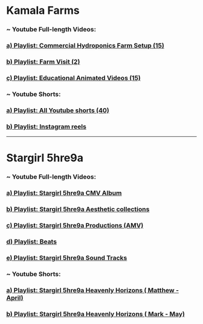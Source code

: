  <h1>  Kamala Farms </h1>
 
 
### ~ Youtube Full-length Videos:

 ### [ a) Playlist: Commercial Hydroponics Farm Setup (15)](https://www.youtube.com/playlist?list=PLE1_rINIw84w6odUTM27JyfAwLpT3omPB) 
  ### [ b) Playlist: Farm Visit (2) ](https://www.youtube.com/watch?v=duRCuVcUD8M&list=PLE1_rINIw84xzhAxMX51UtvKVfwcWJNt0&pp=iAQB) 
 ### [ c) Playlist: Educational Animated Videos (15)](https://youtube.com/playlist?list=PLE1_rINIw84yIajIBVDHj1MSbAmPfRU-M) 
 
 

### ~ Youtube Shorts:

 ### [ a) Playlist: All Youtube shorts (40) ](https://youtube.com/playlist?list=PLE1_rINIw84x-TLnRiZ7t-_uWJCAubgXQ) 
 ### [ b) Playlist: Instagram reels ](https://github.com/shreyamalogi/MyBestWorks/blob/master/pyprojects.md) 
 
 ---


 #  Stargirl 5hre9a
 
 ### ~ Youtube Full-length Videos:
 
  ### [  a) Playlist: Stargirl 5hre9a CMV Album](https://www.youtube.com/watch?v=p_oNyOqDr3M&list=PLZ6XBdDIlBR9TkOgxDubd1P1dtHWt6onl&pp=gAQBiAQB) 
  ### [  b) Playlist: Stargirl 5hre9a Aesthetic collections ](https://www.youtube.com/watch?v=ouDinGQtLkA&list=PLZ6XBdDIlBR_fSz-C5aLMkg1yqOPa1hYZ&pp=gAQBiAQB) 
  ### [  c) Playlist: Stargirl 5hre9a Productions (AMV) ](https://www.youtube.com/watch?v=qolzdBf5ZsY&list=PLZ6XBdDIlBR94Jw6pOczoWTMFdntMuODw&pp=gAQBiAQB) 
  ### [  d) Playlist: Beats ](https://www.youtube.com/watch?v=Cvv30YJ9MAI&list=PLZ6XBdDIlBR_nfhHKZZ0GWYx2nDb9v3HR&pp=gAQBiAQB) 
  ### [  e) Playlist: Stargirl 5hre9a Sound Tracks ](https://www.youtube.com/watch?v=bvkN-xgagMM&list=PLZ6XBdDIlBR8rggYx2zjlA_VgXQBfgbRq&pp=gAQBiAQB) 
  
  ### ~ Youtube Shorts:

  ### [  a) Playlist: Stargirl 5hre9a Heavenly Horizons ( Matthew - April) ](https://www.youtube.com/watch?v=kGyRO9asXS0&list=PLZ6XBdDIlBR9y62KO5kR8bZZ4bjOCv_Va&pp=gAQBiAQB) 
   ### [ b) Playlist: Stargirl 5hre9a Heavenly Horizons ( Mark - May) ](https://www.youtube.com/watch?v=75K4Gh26Hg4&list=PLZ6XBdDIlBR_o95avSo4Eu5pLvLTY8iTG&pp=gAQBiAQB) 
  
  
       
       

  
